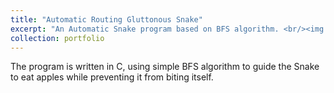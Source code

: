 ```yaml
---
title: "Automatic Routing Gluttonous Snake"
excerpt: "An Automatic Snake program based on BFS algorithm. <br/><img src='/images/AutoSnake.gif'>"
collection: portfolio
---
```


The program is written in C, using simple BFS algorithm to guide the Snake to eat apples while preventing it from biting itself. 
